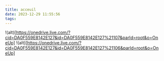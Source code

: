 ```yaml
---
title: acceuil
date: 2023-12-29 11:55:56
tags:
---
```

!(alt)[https://onedrive.live.com/?cid=DA0F559E8142E127&id=DA0F559E8142E127%21107&parId=root&o=OneUp]
!(alt)[https://onedrive.live.com/?cid=DA0F559E8142E127&id=DA0F559E8142E127%21106&parId=root&o=OneUp]
